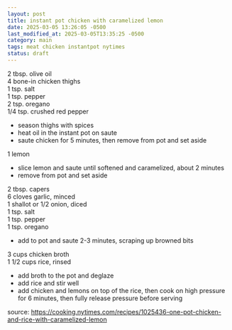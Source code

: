 ```yaml
---
layout: post
title: instant pot chicken with caramelized lemon
date: 2025-03-05 13:26:05 -0500
last_modified_at: 2025-03-05T13:35:25 -0500
category: main
tags: meat chicken instantpot nytimes
status: draft
---
```


2 tbsp. olive oil  
4 bone-in chicken thighs  
1 tsp. salt  
1 tsp. pepper  
2 tsp. oregano  
1/4 tsp. crushed red pepper  
* season thighs with spices
* heat oil in the instant pot on saute
* saute chicken for 5 minutes, then remove from pot and set aside

1 lemon  
* slice lemon and saute until softened and caramelized, about 2 minutes
* remove from pot and set aside

2 tbsp. capers  
6 cloves garlic, minced  
1 shallot or 1/2 onion, diced  
1 tsp. salt  
1 tsp. pepper  
1 tsp. oregano  
* add to pot and saute 2-3 minutes, scraping up browned bits

3 cups chicken broth  
1 1/2 cups rice, rinsed  
* add broth to the pot and deglaze
* add rice and stir well
* add chicken and lemons on top of the rice, then cook on high pressure for 6 minutes, then
  fully release pressure before serving

source: <https://cooking.nytimes.com/recipes/1025436-one-pot-chicken-and-rice-with-caramelized-lemon>
